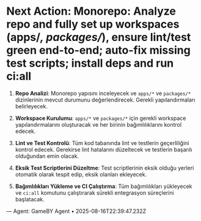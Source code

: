 # Next Action: Monorepo: Analyze repo and fully set up workspaces (apps/*, packages/*), ensure lint/test green end-to-end; auto-fix missing test scripts; install deps and run ci:all

1. **Repo Analizi**: Monorepo yapısını inceleyecek ve `apps/*` ve `packages/*` dizinlerinin mevcut durumunu değerlendirecek. Gerekli yapılandırmaları belirleyecek.

2. **Workspace Kurulumu**: `apps/*` ve `packages/*` için gerekli workspace yapılandırmalarını oluşturacak ve her birinin bağımlılıklarını kontrol edecek.

3. **Lint ve Test Kontrolü**: Tüm kod tabanında lint ve testlerin geçerliliğini kontrol edecek. Gerekirse lint hatalarını düzeltecek ve testlerin başarılı olduğundan emin olacak.

4. **Eksik Test Scriptlerini Düzeltme**: Test scriptlerinin eksik olduğu yerleri otomatik olarak tespit edip, eksik olanları ekleyecek.

5. **Bağımlılıkları Yükleme ve CI Çalıştırma**: Tüm bağımlılıkları yükleyecek ve `ci:all` komutunu çalıştırarak sürekli entegrasyon süreçlerini başlatacak.

— Agent: GameBY Agent • 2025-08-16T22:39:47.232Z
